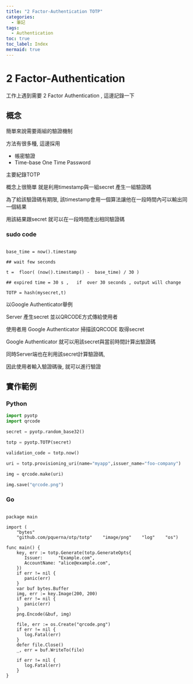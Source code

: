 ```yaml
---
title: "2 Factor-Authentication TOTP"
categories:
  - 筆記
tags:
  - Authentication
toc: true
toc_label: Index
mermaid: true
---
```


# 2 Factor-Authentication

工作上遇到需要 2 Factor Authentication , 這邊記錄一下  

## 概念

簡單來說需要兩組的驗證機制  

方法有很多種, 這邊採用

- 帳密驗證
- Time-base One Time Password

主要紀錄TOTP   

概念上很簡單 就是利用timestamp與一組secret 產生一組驗證碼     

為了給該驗證碼有期限, 該timestamp會用一個算法讓他在一段時間內可以輸出同一個結果   

用該結果跟secret 就可以在一段時間產出相同驗證碼    

### sudo code  

```

base_time = now().timestamp

## wait few seconds

t =  floor( (now().timestamp() -  base_time) / 30 )

## expired time = 30 s ,   if  over 30 seconds , output will change

TOTP = hash(mysecret,t)

```


以Google Authenticator舉例  

Server 產生secret 並以QRCODE方式傳給使用者  

使用者用 Google Authenticator 掃描該QRCODE 取得secret   

Google Authenticator 就可以用該secret與當前時間計算出驗證碼  

同時Server端也在利用該secret計算驗證碼,  

因此使用者輸入驗證碼後, 就可以進行驗證  




## 實作範例  


### Python

```python
import pyotp
import qrcode

secret = pyotp.random_base32()

totp = pyotp.TOTP(secret)

validation_code = totp.now()

uri = totp.provisioning_uri(name="myapp",issuer_name="foo-company")

img = qrcode.make(uri)

img.save("qrcode.png")

```


### Go

```golang

package main  
  
import (  
    "bytes"  
    "github.com/pquerna/otp/totp"    "image/png"    "log"    "os")  
  
func main() {  
    key, err := totp.Generate(totp.GenerateOpts{  
       Issuer:      "Example.com",  
       AccountName: "alice@example.com",  
    })  
    if err != nil {  
       panic(err)  
    }  
    var buf bytes.Buffer  
    img, err := key.Image(200, 200)  
    if err != nil {  
       panic(err)  
    }  
    png.Encode(&buf, img)  
  
    file, err := os.Create("qrcode.png")  
    if err != nil {  
       log.Fatal(err)  
    }  
    defer file.Close()  
    _, err = buf.WriteTo(file)  
  
    if err != nil {  
       log.Fatal(err)  
    }  
}
```
